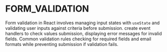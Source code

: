 # FORM_VALIDATION
Form validation in React involves managing input states with `useState` and validating user inputs against criteria before submission. create event handlers to check values submission, displaying error messages for invalid fields. Common validation rules checking for required fields and email formats while preventing submission if validation fails.
